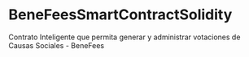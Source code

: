 # BeneFeesSmartContractSolidity
Contrato Inteligente que permita generar y administrar votaciones de Causas Sociales - BeneFees
